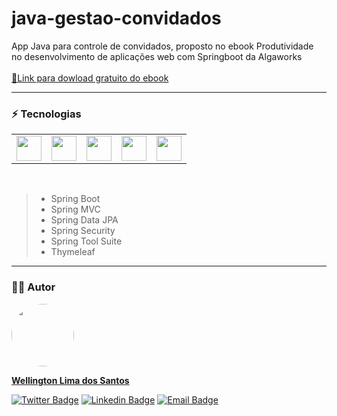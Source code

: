 # java-gestao-convidados
App Java para controle de convidados, proposto no ebook Produtividade no desenvolvimento de aplicações web com Springboot da Algaworks
<br><br>
<a href="https://cafe.algaworks.com/livro-spring-boot/?utm_campaign=ads&utm_source=google&utm_medium=cpc&gclid=Cj0KCQiAm5ycBhCXARIsAPldzoUxPCBHX1PYG9XjMM1ojWcD9vJ1_z5ueSZzSL4Oo-f7R_bDFcGa3kkaAvcpEALw_wcB" target="_blank" alt="Link ebook">🔗Link para dowload gratuito do ebook</a>
<hr>

### ⚡ Tecnologias
<table>
 <tr>
  <td><img src="https://cdn.jsdelivr.net/gh/devicons/devicon/icons/java/java-original-wordmark.svg" width="40" height="40"/></td>
  <td><img src="https://cdn.jsdelivr.net/gh/devicons/devicon/icons/spring/spring-original-wordmark.svg" width="40" height="40"/></td>
  <td><img src="https://cdn.jsdelivr.net/gh/devicons/devicon/icons/mysql/mysql-original-wordmark.svg" width="40" height="40"/></td>
  <td><img src="https://cdn.jsdelivr.net/gh/devicons/devicon/icons/html5/html5-plain-wordmark.svg" width="40" height="40"/></td>
  <td><img src="https://cdn.jsdelivr.net/gh/devicons/devicon/icons/bootstrap/bootstrap-original-wordmark.svg" width="40" height="40"/></td>
          
 </tr>
</table>
<br>

> - Spring Boot
> - Spring MVC
> - Spring Data JPA
> - Spring Security
> - Spring Tool Suite
> - Thymeleaf

<hr>

### :technologist: Autor
<a href="https://github.com/wellington-lima">
 <img style="border-radius: 50%;" src="https://avatars.githubusercontent.com/u/11821851?v=4" width="100px;" alt=""/>
 <br />
 <p><b>Wellington Lima dos Santos</b></sub></a> <a href="https://github.com/wellington-lima" title="GitHub"></a></p>


[![Twitter Badge](https://img.shields.io/badge/-@Welling52805950-1ca0f1?style=flat-square&labelColor=1ca0f1&logo=twitter&logoColor=white&link=https://twitter.com/Welling52805950)](https://twitter.com/Welling52805950) [![Linkedin Badge](https://img.shields.io/badge/-Wellington-blue?style=flat-square&logo=Linkedin&logoColor=white&link=https://www.linkedin.com/in/wellington-lima-dos-santos-13343143/)](https://www.linkedin.com/in/wellington-lima-dos-santos-13343143/) 
[![Email Badge](https://img.shields.io/badge/-wellington@sophysistemas.com-c14438?style=flat-square&logo=Gmail&color=11ab3a&logoColor=white&link=mailto:wellington@sophysistemas.com)](mailto:wellington@sophysistemas.com)
